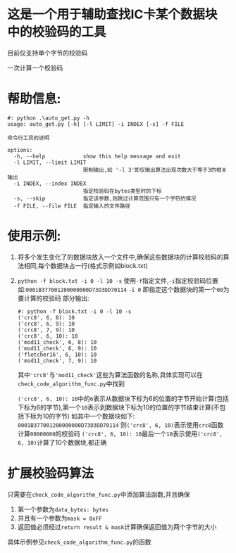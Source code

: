 # 这是一个用于辅助查找IC卡某个数据块中的校验码的工具
目前仅支持单个字节的校验码

一次计算一个校验码
# 帮助信息:

```
#: python .\auto_get.py -h
usage: auto_get.py [-h] [-l LIMIT] -i INDEX [-s] -f FILE

命令行工具的说明

options:
  -h, --help            show this help message and exit
  -l LIMIT, --limit LIMIT
                        限制输出,如 '-l 3'即仅输出算法出现次数大于等于3的相关输出
  -i INDEX, --index INDEX
                        指定校验码在bytes类型时的下标
  -s, --skip            指定该参数,则跳过计算范围只有一个字符的情况
  -f FILE, --file FILE  指定输入的文件路径
```

# 使用示例:
1. 将多个发生变化了的数据块放入一个文件中,确保这些数据块的计算校验码的算法相同,每个数据块占一行(格式示例如block.txt)
2. `python -f block.txt -i 0 -l 10 -s`
    使用`-f`指定文件,`-i`指定校验码位置
    如:`0001B377001200000000D73D3DD70114`
    `-i 0` 即指定这个数据块的第一个`00`为要计算的校验码
    部分输出:
    ```
    #: python -f block.txt -i 0 -l 10 -s
    ('crc8', 6, 8): 10
    ('crc8', 6, 9): 10
    ('crc8', 7, 9): 10
    ('crc8', 6, 10): 10
    ('mod11_check', 6, 8): 10
    ('mod11_check', 6, 9): 10
    ('fletcher16', 6, 10): 10
    ('mod11_check', 7, 9): 10
    ```
    其中`'crc8'`与`'mod11_check'`这些为算法函数的名称,具体实现可以在`check_code_algorithm_func.py`中找到

    `('crc8', 6, 10): 10`中的`6`表示从数据块下标为6的位置的字节开始计算(包括下标为6的字节),第一个`10`表示到数据块下标为10的位置的字节结束计算(不包括下标为10的字节)
    如其中一个数据块如下:
    `0001B377001200000000D73D3DD70114`
    则`('crc8', 6, 10)`表示使用`crc8`函数计算`00000000`的校验码
    `('crc8', 6, 10): 10`最后一个`10`表示使用`('crc8', 6, 10)`计算了10个数据块,都正确

# 扩展校验码算法

只需要在`check_code_algorithm_func.py`中添加算法函数,并且确保
1. 第一个参数为`data_bytes: bytes`
2. 并且有一个参数为`mask = 0xFF`
3. 返回值必须经过`return result & mask`计算确保返回值为两个字节的大小

具体示例参见`check_code_algorithm_func.py`的函数
